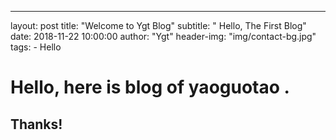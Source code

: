 ---
layout:     post
title:      "Welcome to Ygt Blog"
subtitle:   " Hello, The First Blog"
date:       2018-11-22 10:00:00
author:     "Ygt"
header-img: "img/contact-bg.jpg"
tags:
    - Hello

# Hello, here is blog of yaoguotao .

## Thanks!
